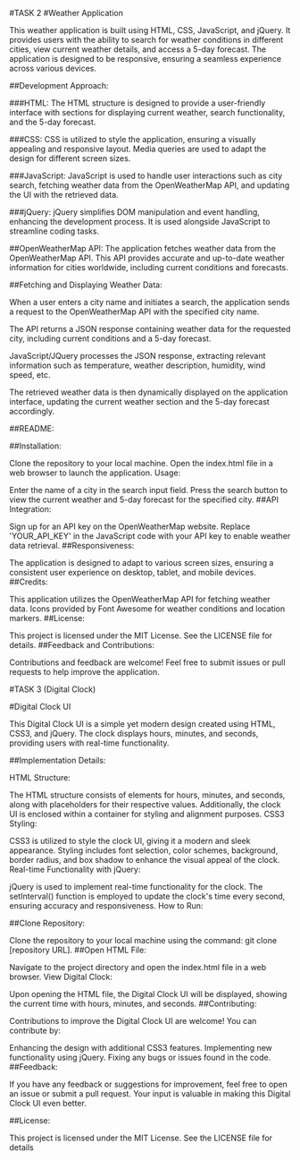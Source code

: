 #TASK 2 
#Weather Application

This weather application is built using HTML, CSS, JavaScript, and jQuery. It provides users with the ability to search for weather conditions in different cities, view current weather details, and access a 5-day forecast. The application is designed to be responsive, ensuring a seamless experience across various devices.

##Development Approach:

###HTML: 
The HTML structure is designed to provide a user-friendly interface with sections for displaying current weather, search functionality, and the 5-day forecast.

###CSS:
CSS is utilized to style the application, ensuring a visually appealing and responsive layout. Media queries are used to adapt the design for different screen sizes.

###JavaScript:
JavaScript is used to handle user interactions such as city search, fetching weather data from the OpenWeatherMap API, and updating the UI with the retrieved data.

###jQuery:
jQuery simplifies DOM manipulation and event handling, enhancing the development process. It is used alongside JavaScript to streamline coding tasks.

##OpenWeatherMap API:
The application fetches weather data from the OpenWeatherMap API. This API provides accurate and up-to-date weather information for cities worldwide, including current conditions and forecasts.

##Fetching and Displaying Weather Data:

When a user enters a city name and initiates a search, the application sends a request to the OpenWeatherMap API with the specified city name.

The API returns a JSON response containing weather data for the requested city, including current conditions and a 5-day forecast.

JavaScript/JQuery processes the JSON response, extracting relevant information such as temperature, weather description, humidity, wind speed, etc.

The retrieved weather data is then dynamically displayed on the application interface, updating the current weather section and the 5-day forecast accordingly.

##README:

##Installation:

Clone the repository to your local machine.
Open the index.html file in a web browser to launch the application.
Usage:

Enter the name of a city in the search input field.
Press the search button to view the current weather and 5-day forecast for the specified city.
##API Integration:

Sign up for an API key on the OpenWeatherMap website.
Replace 'YOUR_API_KEY' in the JavaScript code with your API key to enable weather data retrieval.
##Responsiveness:

The application is designed to adapt to various screen sizes, ensuring a consistent user experience on desktop, tablet, and mobile devices.
##Credits:

This application utilizes the OpenWeatherMap API for fetching weather data.
Icons provided by Font Awesome for weather conditions and location markers.
##License:

This project is licensed under the MIT License. See the LICENSE file for details.
##Feedback and Contributions:

Contributions and feedback are welcome! Feel free to submit issues or pull requests to help improve the application.

#TASK 3 (Digital Clock)

#Digital Clock UI

This Digital Clock UI is a simple yet modern design created using HTML, CSS3, and jQuery. The clock displays hours, minutes, and seconds, providing users with real-time functionality.

##Implementation Details:

HTML Structure:

The HTML structure consists of elements for hours, minutes, and seconds, along with placeholders for their respective values.
Additionally, the clock UI is enclosed within a container for styling and alignment purposes.
CSS3 Styling:

CSS3 is utilized to style the clock UI, giving it a modern and sleek appearance.
Styling includes font selection, color schemes, background, border radius, and box shadow to enhance the visual appeal of the clock.
Real-time Functionality with jQuery:

jQuery is used to implement real-time functionality for the clock.
The setInterval() function is employed to update the clock's time every second, ensuring accuracy and responsiveness.
How to Run:

##Clone Repository:

Clone the repository to your local machine using the command: git clone [repository URL].
##Open HTML File:

Navigate to the project directory and open the index.html file in a web browser.
View Digital Clock:

Upon opening the HTML file, the Digital Clock UI will be displayed, showing the current time with hours, minutes, and seconds.
##Contributing:

Contributions to improve the Digital Clock UI are welcome! You can contribute by:

Enhancing the design with additional CSS3 features.
Implementing new functionality using jQuery.
Fixing any bugs or issues found in the code.
##Feedback:

If you have any feedback or suggestions for improvement, feel free to open an issue or submit a pull request. Your input is valuable in making this Digital Clock UI even better.

##License:

This project is licensed under the MIT License. See the LICENSE file for details
